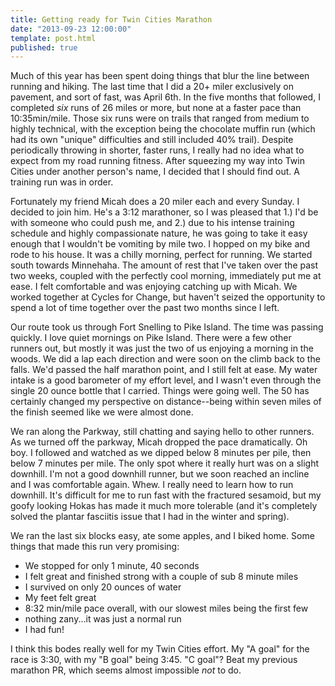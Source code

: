 ```yaml
---
title: Getting ready for Twin Cities Marathon
date: "2013-09-23 12:00:00"
template: post.html
published: true
---
```


Much of this year has been spent doing things that blur the line between running and hiking. The last time that I did a 20+ miler exclusively on pavement, and sort of fast, was April 6th. In the five months that followed, I completed *six* runs of 26 miles or more, but none at a faster pace than 10:35min/mile. Those six runs were on trails that ranged from medium to highly technical, with the exception being the chocolate muffin run (which had its own "unique" difficulties and still included 40% trail). Despite periodically throwing in shorter, faster runs, I really had no idea what to expect from my road running fitness. After squeezing my way into Twin Cities under another person's name, I decided that I should find out. A training run was in order.

Fortunately my friend Micah does a 20 miler each and every Sunday. I decided to join him. He's a 3:12 marathoner, so I was pleased that 1.) I'd be with someone who could push me, and 2.) due to his intense training schedule and highly compassionate nature, he was going to take it easy enough that I wouldn't be vomiting by mile two. I hopped on my bike and rode to his house. It was a chilly morning, perfect for running. We started south towards Minnehaha. The amount of rest that I've taken over the past two weeks, coupled with the perfectly cool morning, immediately put me at ease. I felt comfortable and was enjoying catching up with Micah. We worked together at Cycles for Change, but haven't seized the opportunity to spend a lot of time together over the past two months since I left.

Our route took us through Fort Snelling to Pike Island. The time was passing quickly. I love quiet mornings on Pike Island. There were a few other runners out, but mostly it was just the two of us enjoying a morning in the woods. We did a lap each direction and were soon on the climb back to the falls. We'd passed the half marathon point, and I still felt at ease. My water intake is a good barometer of my effort level, and I wasn't even through the single 20 ounce bottle that I carried. Things were going well. The 50 has certainly changed my perspective on distance--being within seven miles of the finish seemed like we were almost done.

We ran along the Parkway, still chatting and saying hello to other runners. As we turned off the parkway, Micah dropped the pace dramatically. Oh boy. I followed and watched as we dipped below 8 minutes per pile, then below 7 minutes per mile. The only spot where it really hurt was on a slight downhill. I'm not a good downhill runner, but we soon reached an incline and I was comfortable again. Whew. I really need to learn how to run downhill. It's difficult for me to run fast with the fractured sesamoid, but my goofy looking Hokas has made it much more tolerable (and it's completely solved the plantar fasciitis issue that I had in the winter and spring). 

We ran the last six blocks easy, ate some apples, and I biked home. Some things that made this run very promising:

- We stopped for only 1 minute, 40 seconds
- I felt great and finished strong with a couple of sub 8 minute miles
- I survived on only 20 ounces of water
- My feet felt great
- 8:32 min/mile pace overall, with our slowest miles being the first few
- nothing zany...it was just a normal run
- I had fun!

I think this bodes really well for my Twin Cities effort. My "A goal" for the race is 3:30, with my "B goal" being 3:45. "C goal"? Beat my previous marathon PR, which seems almost impossible *not* to do.